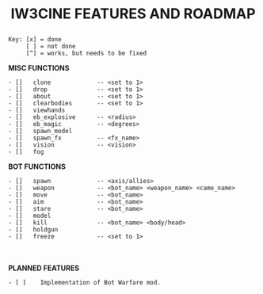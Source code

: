 # <p style="text-align: center;">**IW3CINE FEATURES AND ROADMAP**</p>

    Key: [x] = done
         [ ] = not done
         [^] = works, but needs to be fixed

**MISC FUNCTIONS**

    - []   clone             -- <set to 1>
    - []   drop              -- <set to 1>
    - []   about             -- <set to 1>
    - []   clearbodies       -- <set to 1>
    - []   viewhands
    - []   eb_explosive      -- <radius>
    - []   eb_magic          -- <degrees>
    - []   spawn_model
    - []   spawn_fx          -- <fx_name>
    - []   vision            -- <vision>
    - []   fog

**BOT FUNCTIONS**

    - []   spawn             -- <axis/allies>
    - []   weapon            -- <bot_name> <weapon_name> <camo_name>
    - []   move              -- <bot_name>
    - []   aim               -- <bot_name>
    - []   stare             -- <bot_name>
    - []   model
    - []   kill              -- <bot_name> <body/head>
    - []   holdgun
    - []   freeze            -- <set to 1>
   
</br><br/>
**PLANNED FEATURES**
    
    - [ ]    Implementation of Bot Warfare mod.